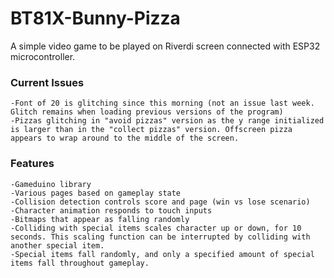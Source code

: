 # BT81X-Bunny-Pizza
A simple video game to be played on Riverdi screen connected with ESP32 microcontroller.


### Current Issues ###
```
-Font of 20 is glitching since this morning (not an issue last week. Glitch remains when loading previous versions of the program)
-Pizzas glitching in "avoid pizzas" version as the y range initialized is larger than in the "collect pizzas" version. Offscreen pizza appears to wrap around to the middle of the screen. 
```
### Features ###
```
-Gameduino library
-Various pages based on gameplay state
-Collision detection controls score and page (win vs lose scenario)
-Character animation responds to touch inputs
-Bitmaps that appear as falling randomly
-Colliding with special items scales character up or down, for 10 seconds. This scaling function can be interrupted by colliding with another special item.
-Special items fall randomly, and only a specified amount of special items fall throughout gameplay.
```
